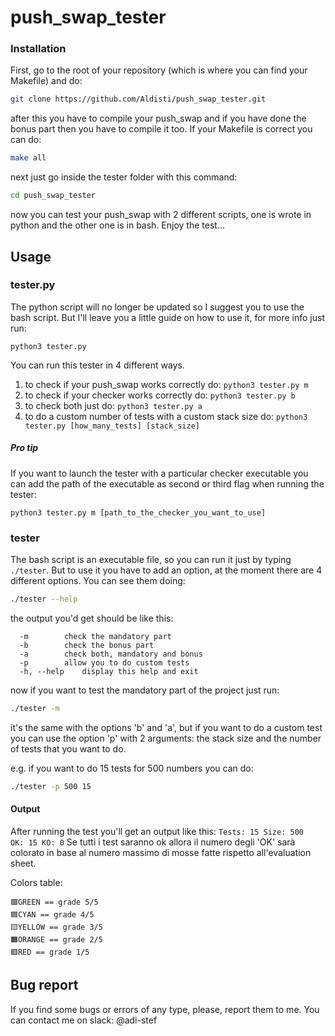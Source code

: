 # push_swap_tester

### Installation

First, go to the root of your repository (which is where you can find your
Makefile) and do:

```bash
git clone https://github.com/Aldisti/push_swap_tester.git
```

after this you have to compile your push_swap and if you have done the bonus
part then you have to compile it too. If your Makefile is correct you can do:

```bash
make all
```

next just go inside the tester folder with this command:

```bash
cd push_swap_tester
```

now you can test your push_swap with 2 different scripts, one is wrote in
python and the other one is in bash. Enjoy the test...

## Usage

### tester.py

The python script will no longer be updated so I suggest you to use the bash
script. But I'll leave you a little guide on how to use it, for more info
just run:

```python3 tester.py```

You can run this tester in 4 different ways.
1) to check if your push_swap works correctly do:
```python3 tester.py m```
2) to check if your checker works correctly do:
```python3 tester.py b```
3) to check both just do:
```python3 tester.py a```
4) to do a custom number of tests with a custom stack size do:
```python3 tester.py [how_many_tests] [stack_size]```

##### Pro tip

If you want to launch the tester with a particular checker executable you can
add the path of the executable as second or third flag when running the tester:

```python3 tester.py m [path_to_the_checker_you_want_to_use]```

### tester

The bash script is an executable file, so you can run it just by typing
```./tester```. But to use it you have to add an option, at the moment there
are 4 different options. You can see them doing:

```bash
./tester --help
```

the output you'd get should be like this:
```
  -m		check the mandatory part
  -b		check the bonus part
  -a		check both, mandatory and bonus
  -p		allow you to do custom tests
  -h, --help	display this help and exit
```

now if you want to test the mandatory part of the project just run:
```bash
./tester -m
```

it's the same with the options 'b' and 'a', but if you want to do a custom test
you can use the option 'p' with 2 arguments: the stack size and the number of
tests that you want to do.

e.g. if you want to do 15 tests for 500 numbers you can do:

```bash
./tester -p 500 15
```

#### Output

After running the test you'll get an output like this:
```Tests: 15 Size: 500	OK: 15 KO: 0```
Se tutti i test saranno ok allora il numero degli 'OK' sarà colorato in base
al numero massimo di mosse fatte rispetto all'evaluation sheet.

Colors table:

```
🟩GREEN == grade 5/5
🟦CYAN == grade 4/5
🟨YELLOW == grade 3/5
🟧ORANGE == grade 2/5
🟥RED == grade 1/5
```

## Bug report

If you find some bugs or errors of any type, please, report them to me. You can
contact me on slack: @adi-stef